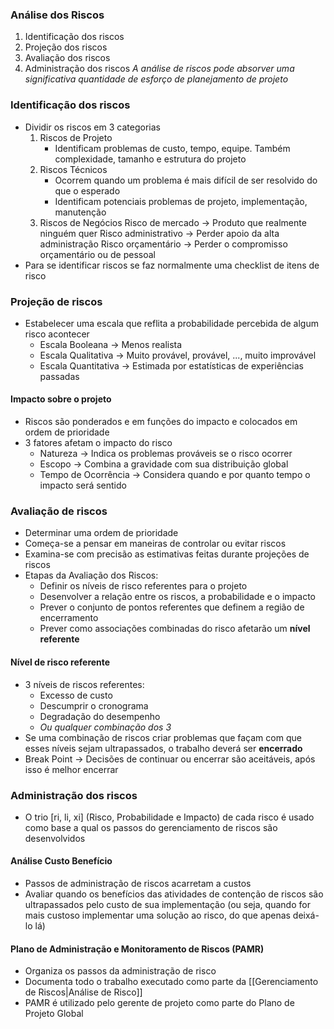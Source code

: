 ### Análise dos Riscos
1. Identificação dos riscos
2. Projeção dos riscos
3. Avaliação dos riscos
4. Administração dos riscos
_A análise de riscos pode absorver uma significativa quantidade de esforço de planejamento de projeto_

### Identificação dos riscos
- Dividir os riscos em 3 categorias
	1. Riscos de Projeto
		- Identificam problemas de custo, tempo, equipe. Também complexidade, tamanho e estrutura do projeto
	2. Riscos Técnicos
		- Ocorrem quando um problema é mais difícil de ser resolvido do que o esperado
		- Identificam potenciais problemas de projeto, implementação, manutenção
	3. Riscos de Negócios
		Risco de mercado -> Produto que realmente ninguém quer
		Risco administrativo -> Perder apoio da alta administração
		Risco orçamentário -> Perder o compromisso orçamentário ou de pessoal
- Para se identificar riscos se faz normalmente uma checklist de itens de risco

### Projeção de riscos
- Estabelecer uma escala que reflita a probabilidade percebida de algum risco acontecer
	- Escala Booleana -> Menos realista
	- Escala Qualitativa -> Muito provável, provável, ..., muito improvável
	- Escala Quantitativa -> Estimada por estatísticas de experiências passadas
#### Impacto sobre o projeto
- Riscos são ponderados e em funções do impacto e colocados em ordem de prioridade
- 3 fatores afetam o impacto do risco
	- Natureza -> Indica os problemas prováveis se o risco ocorrer
	- Escopo -> Combina a gravidade com sua distribuição global
	- Tempo de Ocorrência -> Considera quando e por quanto tempo o impacto será sentido

### Avaliação de riscos
- Determinar uma ordem de prioridade
- Começa-se a pensar em maneiras de controlar ou evitar riscos
- Examina-se com precisão as estimativas feitas durante projeções de riscos
- Etapas da Avaliação dos Riscos:
	- Definir os níveis de risco referentes para o projeto
	- Desenvolver a relação entre os riscos, a probabilidade e o impacto
	- Prever o conjunto de pontos referentes que definem a região de encerramento
	- Prever como associações combinadas do risco afetarão um __nível referente__
#### Nível de risco referente
- 3 níveis de riscos referentes:
	- Excesso de custo
	- Descumprir o cronograma
	- Degradação do desempenho
	- _Ou qualquer combinação dos 3_
- Se uma combinação de riscos criar problemas que façam com que esses níveis sejam ultrapassados, o trabalho deverá ser **encerrado**
- Break Point -> Decisões de continuar ou encerrar são aceitáveis, após isso é melhor encerrar

### Administração dos riscos
- O trio [ri, li, xi] (Risco, Probabilidade e Impacto) de cada risco é usado como base a qual os passos do gerenciamento de riscos são desenvolvidos
#### Análise Custo Benefício 
- Passos de administração de riscos acarretam a custos
- Avaliar quando os benefícios das atividades de contenção de riscos são ultrapassados pelo custo de sua implementação (ou seja, quando for mais custoso implementar uma solução ao risco, do que apenas deixá-lo lá)
#### Plano de Administração e Monitoramento de Riscos (PAMR)
- Organiza os passos da administração de risco
- Documenta todo o trabalho executado como parte da [[Gerenciamento de Riscos|Análise de Risco]]  
- PAMR é utilizado pelo gerente de projeto como parte do Plano de Projeto Global



